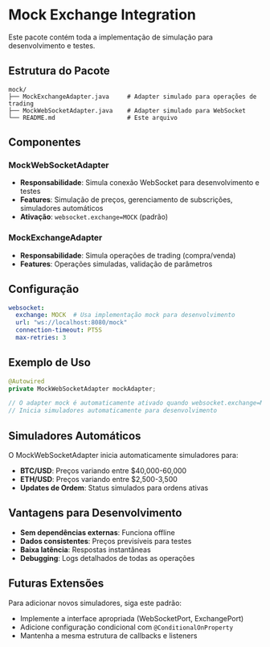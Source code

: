 # Mock Exchange Integration

Este pacote contém toda a implementação de simulação para desenvolvimento e testes.

## Estrutura do Pacote

```
mock/
├── MockExchangeAdapter.java     # Adapter simulado para operações de trading
├── MockWebSocketAdapter.java    # Adapter simulado para WebSocket
└── README.md                    # Este arquivo
```

## Componentes

### MockWebSocketAdapter
- **Responsabilidade**: Simula conexão WebSocket para desenvolvimento e testes
- **Features**: Simulação de preços, gerenciamento de subscrições, simuladores automáticos
- **Ativação**: `websocket.exchange=MOCK` (padrão)

### MockExchangeAdapter  
- **Responsabilidade**: Simula operações de trading (compra/venda)
- **Features**: Operações simuladas, validação de parâmetros

## Configuração

```yaml
websocket:
  exchange: MOCK  # Usa implementação mock para desenvolvimento
  url: "ws://localhost:8080/mock"
  connection-timeout: PT5S
  max-retries: 3
```

## Exemplo de Uso

```java
@Autowired
private MockWebSocketAdapter mockAdapter;

// O adapter mock é automaticamente ativado quando websocket.exchange=MOCK
// Inicia simuladores automaticamente para desenvolvimento
```

## Simuladores Automáticos

O MockWebSocketAdapter inicia automaticamente simuladores para:
- **BTC/USD**: Preços variando entre $40,000-60,000
- **ETH/USD**: Preços variando entre $2,500-3,500
- **Updates de Ordem**: Status simulados para ordens ativas

## Vantagens para Desenvolvimento

- **Sem dependências externas**: Funciona offline
- **Dados consistentes**: Preços previsíveis para testes
- **Baixa latência**: Respostas instantâneas
- **Debugging**: Logs detalhados de todas as operações

## Futuras Extensões

Para adicionar novos simuladores, siga este padrão:
- Implemente a interface apropriada (WebSocketPort, ExchangePort)
- Adicione configuração condicional com `@ConditionalOnProperty`
- Mantenha a mesma estrutura de callbacks e listeners